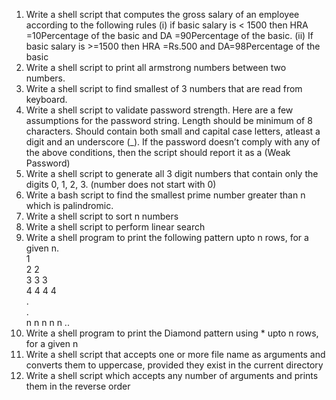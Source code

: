 1. Write a shell script that computes the gross salary of an employee according to the following
   rules (i) if basic salary is < 1500 then HRA =10Percentage of the basic and DA =90Percentage
   of the basic. (ii) If basic salary is >=1500 then HRA =Rs.500 and DA=98Percentage of the
   basic <br>
2. Write a shell script to print all armstrong numbers between two numbers.<br>
3. Write a shell script to find smallest of 3 numbers that are read from keyboard.<br>
4. Write a shell script to validate password strength. Here are a few assumptions for the password
   string. Length should be minimum of 8 characters. Should contain both small and capital case
   letters, atleast a digit and an underscore (\_). If the password doesn’t comply with any of the
   above conditions, then the script should report it as a (Weak Password)<br>
5. Write a shell script to generate all 3 digit numbers that contain only the digits 0, 1, 2, 3. (number
   does not start with 0)<br>
6. Write a bash script to find the smallest prime number greater than n which is palindromic.<br>
7. Write a shell script to sort n numbers<br>
8. Write a shell script to perform linear search<br>
9. Write a shell program to print the following pattern upto n rows, for a given n.<br>
   1<br>
   2 2<br>
   3 3 3<br>
   4 4 4 4<br>
   .<br>
   .<br>
   n n n n n ..<br>
10. Write a shell program to print the Diamond pattern using \* upto n rows, for a given n<br>
11. Write a shell script that accepts one or more file name as arguments and converts them to uppercase, provided they exist in the current directory<br>
12. Write a shell script which accepts any number of arguments and prints them in the
    reverse order<br>
